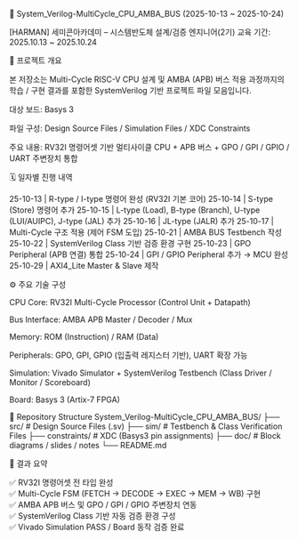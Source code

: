 🧠 System_Verilog-MultiCycle_CPU_AMBA_BUS
(2025-10-13 ~ 2025-10-24)

[HARMAN] 세미콘아카데미 – 시스템반도체 설계/검증 엔지니어(2기)
교육 기간: 2025.10.13 ~ 2025.10.24

📘 프로젝트 개요

본 저장소는 Multi-Cycle RISC-V CPU 설계 및 AMBA (APB) 버스 적용 과정까지의
학습 / 구현 결과를 포함한 SystemVerilog 기반 프로젝트 파일 모음입니다.

대상 보드: Basys 3

파일 구성: Design Source Files / Simulation Files / XDC Constraints

주요 내용: RV32I 명령어셋 기반 멀티사이클 CPU + APB 버스 + GPO / GPI / GPIO / UART 주변장치 통합

🗓️ 일자별 진행 내역  

<Single Cycle CPU : RV32I>  
25-10-13 | R-type / I-type 명령어 완성 (RV32I 기본 코어)  
25-10-14 | S-type (Store) 명령어 추가  
25-10-15 | L-type (Load), B-type (Branch), U-type (LUI/AUIPC), J-type (JAL) 추가  
25-10-16 | JL-type (JALR) 추가 
 <Multi Cycle CPU>  
25-10-17 | Multi-Cycle 구조 적용 (제어 FSM 도입) 
 <AMBA BUS APB>  
25-10-21 | AMBA BUS Testbench 작성  
25-10-22 | SystemVerilog Class 기반 검증 환경 구현  
25-10-23 | GPO Peripheral (APB 연결) 통합  
25-10-24 | GPI / GPIO Peripheral 추가 → MCU 완성  
<AXI>  
25-10-29 | AXI4_Lite Master & Slave 제작  

⚙️ 주요 기술 구성

CPU Core: RV32I Multi-Cycle Processor (Control Unit + Datapath)

Bus Interface: AMBA APB Master / Decoder / Mux

Memory: ROM (Instruction) / RAM (Data)

Peripherals: GPO, GPI, GPIO (입출력 레지스터 기반), UART 확장 가능

Simulation: Vivado Simulator + SystemVerilog Testbench (Class Driver / Monitor / Scoreboard)

Board: Basys 3 (Artix-7 FPGA)

📂 Repository Structure
System_Verilog-MultiCycle_CPU_AMBA_BUS/
 ├── src/            # Design Source Files (.sv)
 ├── sim/            # Testbench & Class Verification Files
 ├── constraints/    # XDC (Basys3 pin assignments)
 ├── doc/            # Block diagrams / slides / notes
 └── README.md

🏁 결과 요약

✅ RV32I 명령어셋 전 타입 완성  
✅ Multi-Cycle FSM (FETCH → DECODE → EXEC → MEM → WB) 구현  
✅ AMBA APB 버스 및 GPO / GPI / GPIO 주변장치 연동  
✅ SystemVerilog Class 기반 자동 검증 환경 구성  
✅ Vivado Simulation PASS / Board 동작 검증 완료  
